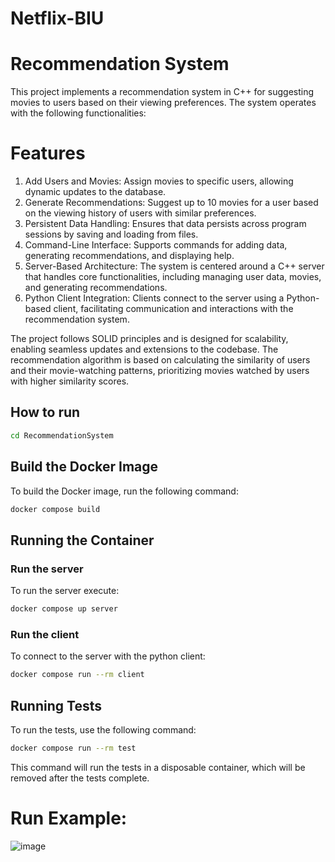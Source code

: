 # Netflix-BIU
# Recommendation System

This project implements a recommendation system in C++ for suggesting movies to users based on their viewing preferences. The system operates with the following functionalities:

# Features
1. Add Users and Movies: Assign movies to specific users, allowing dynamic updates to the database.
2. Generate Recommendations: Suggest up to 10 movies for a user based on the viewing history of users with similar preferences.
3. Persistent Data Handling: Ensures that data persists across program sessions by saving and loading from files.
4. Command-Line Interface: Supports commands for adding data, generating recommendations, and displaying help.
5. Server-Based Architecture: The system is centered around a C++ server that handles core functionalities, including managing user data, movies, and generating recommendations.
6. Python Client Integration: Clients connect to the server using a Python-based client, facilitating communication and interactions with the recommendation system.

The project follows SOLID principles and is designed for scalability, enabling seamless updates and extensions to the codebase. The recommendation algorithm is based on calculating the similarity of users and their movie-watching patterns, prioritizing movies watched by users with higher similarity scores.


## How to run
```bash
cd RecommendationSystem
```

## Build the Docker Image
To build the Docker image, run the following command:
```bash
docker compose build
```

## Running the Container

### Run the server
To run the server execute:
```bash
docker compose up server
```

### Run the client
To connect to the server with the python client:
```bash
docker compose run --rm client
```

## Running Tests
To run the tests, use the following command:
```bash
docker compose run --rm test
```
This command will run the tests in a disposable container, which will be removed after the tests complete.

# Run Example:
![image](https://github.com/user-attachments/assets/d06d622b-0306-45e4-ba21-6ffa834802e4)


